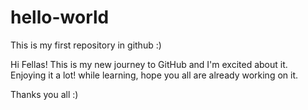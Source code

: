 # hello-world
This is my first repository in github :)

Hi Fellas!
This is my new journey to GitHub and I'm excited about it. Enjoying it a lot! while learning, hope you all are already working on it.

Thanks you all :)
